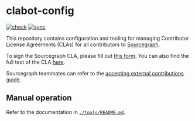 # clabot-config

[![check](https://github.com/sourcegraph/clabot-config/actions/workflows/main.yml/badge.svg)](https://github.com/sourcegraph/clabot-config/actions/workflows/main.yml) [![sync](https://github.com/sourcegraph/clabot-config/actions/workflows/sync.yml/badge.svg)](https://github.com/sourcegraph/clabot-config/actions/workflows/sync.yml)

This repository contains configuration and tooling for managing Contributor License Agreements (CLAs) for all contributors to [Sourcegraph](https://about.sourcegraph.com/).

To sign the Sourcegraph CLA, please fill out [this form](https://forms.gle/YnmetmopXNxFxsDUA).
You can also find the full text of the CLA [here](https://sourcegraph.com/github.com/sourcegraph/sourcegraph/-/blob/dev/CLA.txt).

Sourcegraph teammates can refer to the [accepting external contributions guide](https://docs.sourcegraph.com/dev/contributing/accepting_contribution).

## Manual operation

Refer to the documentation in [`./tools/README.md`](./tools/README.md).
